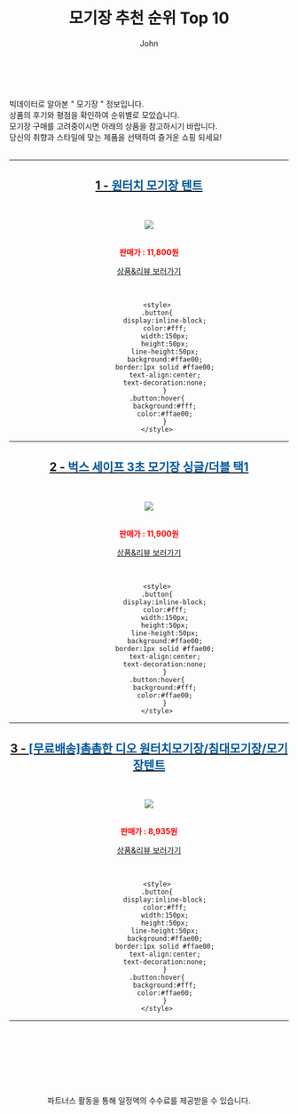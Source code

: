 ﻿---
layout: post
title:  "모기장 추천 순위 Top 10"
author: John
categories: [ 생활/건강 ]
tags: [ 모기장, 모기장텐트, 모기장망, 모기장 추천, 모기장 원단, 모기장 원단 파는곳, 모기장 다이소, 모기장 영어로, 모기장수, 모기장가격 ]
image: https://img.podgate.com/content/adpick/2019/0919/15688614329822244.jpg 
description: "쿠팡에서 모기장 관련 상품으로 가장 고객 선호도가 높은 제품 중 하나입니다."
---

<br>
<br>
빅데이터로 알아본 " 모기장 " 정보입니다.
<br>
상품의 후기와 평점을 확인하여 순위별로 모았습니다.
<br>
모기장  구매를 고려중이시면 아래의 상품을 참고하시기 바랍니다.
<br>
당신의 취향과 스타일에 맞는 제품을 선택하여 즐거운 쇼핑 되세요!
<br><br>
<hr>
<p>
    
<center><h2><a href="https://oneany.shop/9VOnfn" target="_blank"><b>1 - <font color='#01579B'>원터치 모기장 텐트</font></b></a></h2><br>

<a href="https://oneany.shop/9VOnfn" target="_blank"><img src="https://img.podgate.com/content/adpick/2019/0919/15688614329822244.jpg"></a><br><br>

<b><font color='#ff0000'>판매가 : 11,800원</font></b><br>

<a href="https://oneany.shop/9VOnfn" target="_blank" class="button">상품&리뷰 보러가기</a><p><br>

        <style>
        .button{
            display:inline-block;
            color:#fff;
            width:150px;
            height:50px;
            line-height:50px;
            background:#ffae00;
            border:1px solid #ffae00;
            text-align:center;
            text-decoration:none;
            }
        .button:hover{
            background:#fff;
            color:#ffae00;
            }
        </style>

<hr>

<center><h2><a href="https://oneany.shop/o4atkh" target="_blank"><b>2 - <font color='#01579B'>벅스 세이프 3초 모기장 싱글/더블 택1</font></b></a></h2><br>

<a href="https://oneany.shop/o4atkh" target="_blank"><img src="https://editorspick.hgodo.com/img/goods/21/06/22/1000001282/1000001282_detail_024.jpg"></a><br><br>

<b><font color='#ff0000'>판매가 : 11,900원</font></b><br>

<a href="https://oneany.shop/o4atkh" target="_blank" class="button">상품&리뷰 보러가기</a><p><br>

        <style>
        .button{
            display:inline-block;
            color:#fff;
            width:150px;
            height:50px;
            line-height:50px;
            background:#ffae00;
            border:1px solid #ffae00;
            text-align:center;
            text-decoration:none;
            }
        .button:hover{
            background:#fff;
            color:#ffae00;
            }
        </style>

<hr>

<center><h2><a href="https://oneany.shop/4mjlJV" target="_blank"><b>3 - <font color='#01579B'>[무료배송]촘촘한 디오 원터치모기장/침대모기장/모기장텐트</font></b></a></h2><br>

<a href="https://oneany.shop/4mjlJV" target="_blank"><img src="https://shopping-phinf.pstatic.net/main_1405975/14059757611.6.jpg"></a><br><br>

<b><font color='#ff0000'>판매가 : 8,935원</font></b><br>

<a href="https://oneany.shop/4mjlJV" target="_blank" class="button">상품&리뷰 보러가기</a><p><br>

        <style>
        .button{
            display:inline-block;
            color:#fff;
            width:150px;
            height:50px;
            line-height:50px;
            background:#ffae00;
            border:1px solid #ffae00;
            text-align:center;
            text-decoration:none;
            }
        .button:hover{
            background:#fff;
            color:#ffae00;
            }
        </style>

<hr>

<br><br><br><br><br><br><br>
파트너스 활동을 통해 일정액의 수수료를 제공받을 수 있습니다.
